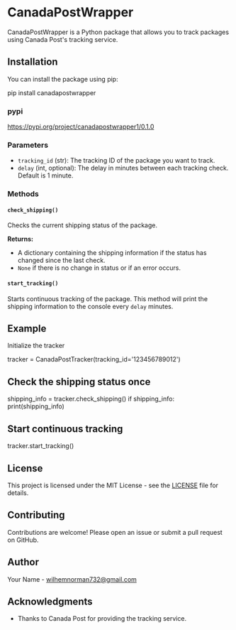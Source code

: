 # CanadaPostWrapper

CanadaPostWrapper is a Python package that allows you to track packages using Canada Post's tracking service.

## Installation

You can install the package using pip:

pip install canadapostwrapper

### pypi

https://pypi.org/project/canadapostwrapper1/0.1.0

### Parameters

- `tracking_id` (str): The tracking ID of the package you want to track.
- `delay` (int, optional): The delay in minutes between each tracking check. Default is 1 minute.

### Methods

#### `check_shipping()`

Checks the current shipping status of the package.

**Returns:**
- A dictionary containing the shipping information if the status has changed since the last check.
- `None` if there is no change in status or if an error occurs.

#### `start_tracking()`

Starts continuous tracking of the package. This method will print the shipping information to the console every `delay` minutes.

## Example

Initialize the tracker

tracker = CanadaPostTracker(tracking_id='123456789012')

## Check the shipping status once

shipping_info = tracker.check_shipping()
if shipping_info:
    print(shipping_info)

## Start continuous tracking

tracker.start_tracking()    



## License

This project is licensed under the MIT License - see the [LICENSE](LICENSE) file for details.

## Contributing

Contributions are welcome! Please open an issue or submit a pull request on GitHub.

## Author

Your Name - [wilhemnorman732@gmail.com](mailto:wilhemnorman732@gmail.com)

## Acknowledgments

- Thanks to Canada Post for providing the tracking service.


